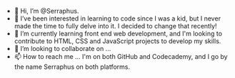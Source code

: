 - 👋 Hi, I’m @Serraphus.
- 👀 I’ve been interested in learning to code since I was a kid, but I never made the time to fully delve into it. I decided to change that recently!
- 🌱 I’m currently learning front end web development, and I'm looking to contribute to HTML, CSS and JavaScript projects to develop my skills.
- 💞️ I’m looking to collaborate on ...
- 📫 How to reach me ... I'm on both GitHub and Codecademy, and I go by the name Serraphus on both platforms.

<!---
Serraphus/Serraphus is a ✨ special ✨ repository because its `README.md` (this file) appears on your GitHub profile.
You can click the Preview link to take a look at your changes.
--->
